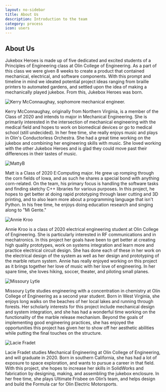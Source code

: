 ```yaml
---
layout: no-sidebar
title: About Us
description: Introduction to the team
category: process
icon: users
---
```


## About Us
Jukebox Heroes is made up of five dedicated and excited students of a Principles of Engineering class at Olin College of Engineering. As a part of this class we were given 8 weeks to create a product that contained mechanical, electrical, and software components. With this prompt and timeline in mind we ideated potential project ideas ranging from braille printers to automated gardens, and settled upon the idea of making a mechanically played jukebox. From this, Jukebox Heroes was born.


![Kerry McConnaughay, sophomore mechanical engineer.](images/kerry.jpg)

Kerry McConnaughay, originally from Northern Virginia, is a member of the Class of 2020 and intends to major in Mechanical Engineering. She is primarily interested in the intersection of mechanical engineering with the medical field and hopes to work on biomedical devices or go to medical school (still undecided). In her free time, she really enjoys music and plays in Olin's Conductorless Orchestra. She had a great time working on the jukebox and combining her engineering skills with music. She loved working with the other Jukebox Heroes and is glad they could move past their differences in their tastes of music.


![MattyB](images/matt.jpg)

Matt is a Class of 2020 E:Computing major. He grew up romping through the corn fields of Iowa, and as such he shares a special bond with anything corn-related. On the team, his primary focus is handling the software tasks and finding sketchy C++ libraries for various purposes. In this project, he hopes to get better at doing rapid prototyping through laser cutting and 3D printing, and to also learn more about a programming language that isn't Python. In his free time, he enjoys doing education research and singing along to "Mi Gente."

![Annie Kroo](images/annie.jpg)

Annie Kroo is a class of 2020 electrical engineering student at Olin College of Engineering. She is particularly interested in RF communications and in mechatronics. In this project her goals have been to get better at creating high quality prototypes, work on systems integration and learn more and practice electrical circuit design. She has done each of these in her work on the electrical design of the system as well as her design and prototyping of the marble return system. Annie has really enjoyed working on this project as it brings together her love of music with her love of engineering. In her spare time, she loves hiking, soccer, theater, and piloting small planes.

![Missoury Lytle](images/profileforeverything.jpg)

Missoury Lytle studies engineering with a concentration in chemistry at Olin College of Engineering as a second year student. Born in West Virginia, she enjoys long walks on the beaches of her local lakes and running through forests. Her scholarly interests for this project include mechanical design and system integration, and she has had a wonderful time working on the functionality of the marble release mechanism. Beyond the goals of implementing good engineering practices, she has enjoyed the opportunities this project has given her to show off her aesthetic abilities while putting the final touches on the structure.

![Lacie Fradet](images/Fradet_Lacie-c20.jpg)

Lacie Fradet studies Mechanical Engineering at Olin College of Engineering, and will graduate in 2020. Born in southern California, she has had a lot of exposure to space exploration, and wants to pursue a career in that field. With this project, she hopes to increase her skills in SolidWorks and fabrication by designing, making, and assembling the jukebox enclosure. In her free time, she plays Ultimate Frisbee on Olin’s team, and helps design and build the Formula car for Olin Electric Motorsports.
